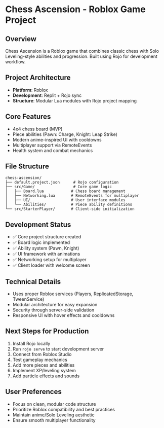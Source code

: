 # Chess Ascension - Roblox Game Project

## Overview
Chess Ascension is a Roblox game that combines classic chess with Solo Leveling-style abilities and progression. Built using Rojo for development workflow.

## Project Architecture
- **Platform**: Roblox
- **Development**: Replit + Rojo sync
- **Structure**: Modular Lua modules with Rojo project mapping

## Core Features
- 4x4 chess board (MVP)
- Piece abilities (Pawn: Charge, Knight: Leap Strike)
- Modern anime-inspired UI with cooldowns
- Multiplayer support via RemoteEvents
- Health system and combat mechanics

## File Structure
```
chess-ascension/
├── default.project.json      # Rojo configuration
├── src/Game/                 # Core game logic
│   ├── Board.lua            # Chess board management
│   ├── Networking.lua       # RemoteEvents for multiplayer
│   ├── UI/                  # User interface modules
│   └── Abilities/           # Piece ability definitions
└── src/StarterPlayer/       # Client-side initialization
```

## Development Status
- ✅ Core project structure created
- ✅ Board logic implemented
- ✅ Ability system (Pawn, Knight)
- ✅ UI framework with animations
- ✅ Networking setup for multiplayer
- ✅ Client loader with welcome screen

## Technical Details
- Uses proper Roblox services (Players, ReplicatedStorage, TweenService)
- Modular architecture for easy expansion
- Security through server-side validation
- Responsive UI with hover effects and cooldowns

## Next Steps for Production
1. Install Rojo locally
2. Run `rojo serve` to start development server
3. Connect from Roblox Studio
4. Test gameplay mechanics
5. Add more pieces and abilities
6. Implement XP/leveling system
7. Add particle effects and sounds

## User Preferences
- Focus on clean, modular code structure
- Prioritize Roblox compatibility and best practices
- Maintain anime/Solo Leveling aesthetic
- Ensure smooth multiplayer functionality